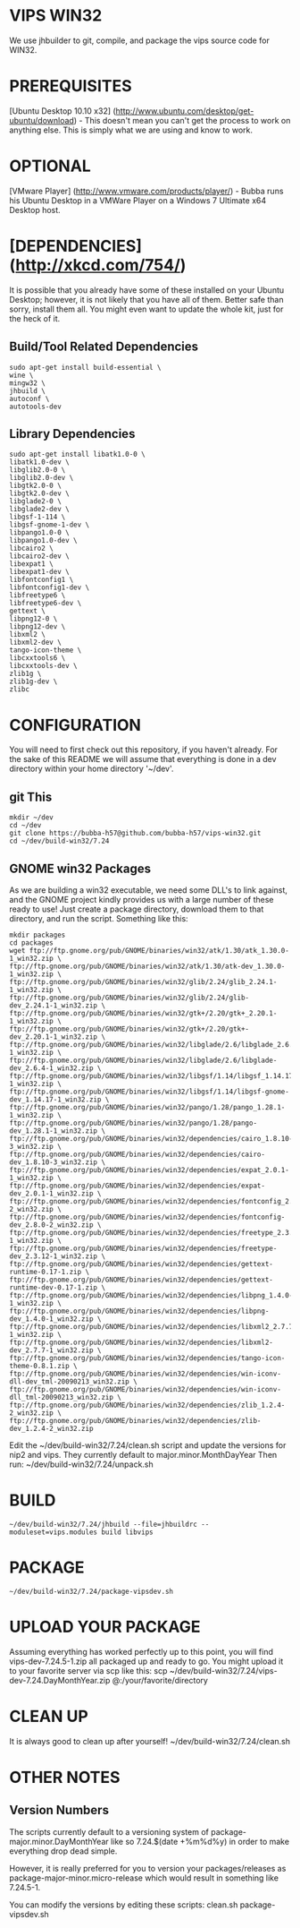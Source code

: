 VIPS WIN32
==========

We use jhbuilder to git, compile, and package the vips source code for WIN32. 

PREREQUISITES
=============
[Ubuntu Desktop 10.10 x32] (http://www.ubuntu.com/desktop/get-ubuntu/download) - This doesn't mean you can't get the process to work on anything else. This is simply what we are using and know to work.

OPTIONAL
========
[VMware Player] (http://www.vmware.com/products/player/) - Bubba runs his Ubuntu Desktop in a VMWare Player on a Windows 7 Ultimate x64 Desktop host.

[DEPENDENCIES] (http://xkcd.com/754/)
==============
It is possible that you already have some of these installed on your Ubuntu Desktop; however, it is not likely that you have all of them. Better safe than sorry, install them all. You might even want to update the whole kit, just for the heck of it.

Build/Tool Related Dependencies
-------
	sudo apt-get install build-essential \
	wine \
	mingw32 \
	jhbuild \
	autoconf \
	autotools-dev

Library Dependencies
-------
	sudo apt-get install libatk1.0-0 \
	libatk1.0-dev \
	libglib2.0-0 \
	libglib2.0-dev \
	libgtk2.0-0 \
	libgtk2.0-dev \
	libglade2-0 \
	libglade2-dev \
	libgsf-1-114 \
	libgsf-gnome-1-dev \
	libpango1.0-0 \
	libpango1.0-dev \
	libcairo2 \
	libcairo2-dev \
	libexpat1 \
	libexpat1-dev \
	libfontconfig1 \
	libfontconfig1-dev \
	libfreetype6 \
	libfreetype6-dev \
	gettext \
	libpng12-0 \
	libpng12-dev \
	libxml2 \
	libxml2-dev \
	tango-icon-theme \
	libcxxtools6 \
	libcxxtools-dev \
	zlib1g \
	zlib1g-dev \
	zlibc 

CONFIGURATION
=============
You will need to first check out this repository, if you haven't already. For the sake of this README we will assume that everything is done in a dev directory within your home directory '~/dev'.

git This
--------
	mkdir ~/dev
	cd ~/dev
	git clone https://bubba-h57@github.com/bubba-h57/vips-win32.git
	cd ~/dev/build-win32/7.24

GNOME win32 Packages
---------
As we are building a win32 executable, we need some DLL's to link against, and the GNOME project kindly provides us with a large number of these ready to use! Just create a package directory, download them to that directory, and run the script. Something like this:

	mkdir packages
	cd packages 
	wget ftp://ftp.gnome.org/pub/GNOME/binaries/win32/atk/1.30/atk_1.30.0-1_win32.zip \
	ftp://ftp.gnome.org/pub/GNOME/binaries/win32/atk/1.30/atk-dev_1.30.0-1_win32.zip \
	ftp://ftp.gnome.org/pub/GNOME/binaries/win32/glib/2.24/glib_2.24.1-1_win32.zip \
	ftp://ftp.gnome.org/pub/GNOME/binaries/win32/glib/2.24/glib-dev_2.24.1-1_win32.zip \
	ftp://ftp.gnome.org/pub/GNOME/binaries/win32/gtk+/2.20/gtk+_2.20.1-1_win32.zip \
	ftp://ftp.gnome.org/pub/GNOME/binaries/win32/gtk+/2.20/gtk+-dev_2.20.1-1_win32.zip \
	ftp://ftp.gnome.org/pub/GNOME/binaries/win32/libglade/2.6/libglade_2.6.4-1_win32.zip \
	ftp://ftp.gnome.org/pub/GNOME/binaries/win32/libglade/2.6/libglade-dev_2.6.4-1_win32.zip \
	ftp://ftp.gnome.org/pub/GNOME/binaries/win32/libgsf/1.14/libgsf_1.14.17-1_win32.zip \
	ftp://ftp.gnome.org/pub/GNOME/binaries/win32/libgsf/1.14/libgsf-gnome-dev_1.14.17-1_win32.zip \
	ftp://ftp.gnome.org/pub/GNOME/binaries/win32/pango/1.28/pango_1.28.1-1_win32.zip \
	ftp://ftp.gnome.org/pub/GNOME/binaries/win32/pango/1.28/pango-dev_1.28.1-1_win32.zip \
	ftp://ftp.gnome.org/pub/GNOME/binaries/win32/dependencies/cairo_1.8.10-3_win32.zip \
	ftp://ftp.gnome.org/pub/GNOME/binaries/win32/dependencies/cairo-dev_1.8.10-3_win32.zip \
	ftp://ftp.gnome.org/pub/GNOME/binaries/win32/dependencies/expat_2.0.1-1_win32.zip \
	ftp://ftp.gnome.org/pub/GNOME/binaries/win32/dependencies/expat-dev_2.0.1-1_win32.zip \
	ftp://ftp.gnome.org/pub/GNOME/binaries/win32/dependencies/fontconfig_2.8.0-2_win32.zip \
	ftp://ftp.gnome.org/pub/GNOME/binaries/win32/dependencies/fontconfig-dev_2.8.0-2_win32.zip \
	ftp://ftp.gnome.org/pub/GNOME/binaries/win32/dependencies/freetype_2.3.12-1_win32.zip \
	ftp://ftp.gnome.org/pub/GNOME/binaries/win32/dependencies/freetype-dev_2.3.12-1_win32.zip \
	ftp://ftp.gnome.org/pub/GNOME/binaries/win32/dependencies/gettext-runtime-0.17-1.zip \
	ftp://ftp.gnome.org/pub/GNOME/binaries/win32/dependencies/gettext-runtime-dev-0.17-1.zip \
	ftp://ftp.gnome.org/pub/GNOME/binaries/win32/dependencies/libpng_1.4.0-1_win32.zip \
	ftp://ftp.gnome.org/pub/GNOME/binaries/win32/dependencies/libpng-dev_1.4.0-1_win32.zip \
	ftp://ftp.gnome.org/pub/GNOME/binaries/win32/dependencies/libxml2_2.7.7-1_win32.zip \
	ftp://ftp.gnome.org/pub/GNOME/binaries/win32/dependencies/libxml2-dev_2.7.7-1_win32.zip \
	ftp://ftp.gnome.org/pub/GNOME/binaries/win32/dependencies/tango-icon-theme-0.8.1.zip \
	ftp://ftp.gnome.org/pub/GNOME/binaries/win32/dependencies/win-iconv-dll-dev_tml-20090213_win32.zip \
	ftp://ftp.gnome.org/pub/GNOME/binaries/win32/dependencies/win-iconv-dll_tml-20090213_win32.zip \
	ftp://ftp.gnome.org/pub/GNOME/binaries/win32/dependencies/zlib_1.2.4-2_win32.zip \
	ftp://ftp.gnome.org/pub/GNOME/binaries/win32/dependencies/zlib-dev_1.2.4-2_win32.zip 

Edit the ~/dev/build-win32/7.24/clean.sh script and update the versions for nip2 and vips. They currently default to major.minor.MonthDayYear Then run:
	~/dev/build-win32/7.24/unpack.sh
	
BUILD
=====
	~/dev/build-win32/7.24/jhbuild --file=jhbuildrc --moduleset=vips.modules build libvips

PACKAGE
=======
	~/dev/build-win32/7.24/package-vipsdev.sh

UPLOAD YOUR PACKAGE
===================
Assuming everything has worked perfectly up to this point, you will find vips-dev-7.24.5-1.zip all packaged up and ready to go. You might upload it to your favorite server via scp like this:
	scp ~/dev/build-win32/7.24/vips-dev-7.24.DayMonthYear.zip <YOURID>@<YOURSERVER>:/your/favorite/directory

CLEAN UP
========
It is always good to clean up after yourself!
	~/dev/build-win32/7.24/clean.sh

OTHER NOTES
===========
Version Numbers
---------------
The scripts currently default to a versioning system of package-major.minor.DayMonthYear like so 7.24.$(date +%m%d%y) in order to make everything drop dead simple.

However, it is really preferred for you to version your packages/releases as package-major-minor.micro-release which would result in something like 7.24.5-1.

You can modify the versions by editing these scripts:
	clean.sh
	package-vipsdev.sh
	

